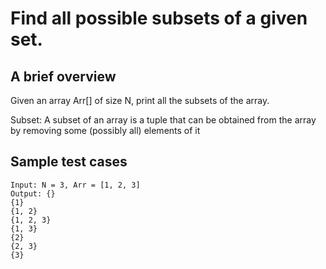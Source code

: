#  Find all possible subsets of a given set.
## A brief overview
Given an array Arr[] of size N, print all the subsets of the array.

Subset: A subset of an array is a tuple that can be obtained from the 
array by removing some (possibly all) elements of it

## Sample test cases

```
Input: N = 3, Arr = [1, 2, 3]
Output: {}
{1}
{1, 2}
{1, 2, 3}
{1, 3}
{2}
{2, 3}
{3}
```
